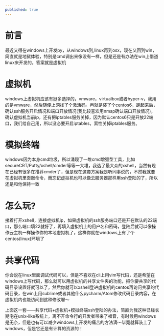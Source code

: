 ```yaml
---
published: true
---
```

# 前言
最近又得在windows上开发py，从windows到,linux再到osx，现在又回到win，简直就是地狱体验，特别是cmd调出来像没有一样，但是还是有办法在win上借道linux来开发的，答案就是虚拟机

# 虚拟机
windows上虚拟机应该有挺多选择的，vmware，virtualbox或者hyper-v，我用的是vmware，然后随便上网找了个激活码。再就是装了个centos6，跑起来后，确认ssh服务开启情况和端口开放情况(我比较喜欢用nmap确认端口开放情况)，确认虚拟机当前ip，还有把iptables服务关掉，因为默认centos6只是开放22端口，我们给自己用，所以没必要开启iptables，索性关掉iptables服务。

# 模拟终端
windows因为本身cmd垃圾，所以涌现了一堆cmd增强型工具，比如secureCRT/Putty/xshell/cmder等等一大堆，我选了最大众的xshell，当然有现在已经有很多在推荐cmder了，但是现在这套方案我是听同事说的，不然我就要在虚拟机里面敲命令，而忘记虚拟机也可以像云服务器那样用ssh登陆的了，所以还是和他保持一致

# 怎么玩?
接着打开xshell，连接虚拟机ip，如果虚拟机的ssh服务端口还是开在默认的22端口，那么端口填22就好了，再填入虚拟机上的用户名和密码，登陆后就可以像操作云主机一样操作你的本地虚拟机了，这样你就在windows上有了个centos(linux)环境了

# 共享代码
你会说在linux里面调试代码可以，但是不喜欢在cli上用vim写代码，还是希望在windows上写代码，那么就可以用虚拟机的共享文件夹的功能，把你要共享的代码目录设置好就可以了，然后你就可以xshell登进虚拟机的centos再访问共享的代码目录，在win上用sublime或者其他什么pycharm/Atom修改代码目录内容，在虚拟机内也能访问到这种修改喔～

上面这一套——共享代码+虚拟机+模拟终端ssh登陆的办法，简直为我这种已经长期宅在unix-like系统上，离不开命令行的开发者带来了福音，有时候用windows是无奈，但是也有可以减少windows上开发的痛苦的方法滴～毕竟就算装上了windows，但是它还是有计算的资源的！
